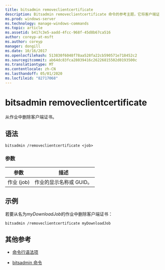 ```yaml
---
title: bitsadmin removeclientcertificate
description: Bitsadmin removeclientcertificate 命令的参考主题，它将客户端证书从作业中删除。
ms.prod: windows-server
ms.technology: manage-windows-commands
ms.topic: article
ms.assetid: b417c3e5-aadd-4fcc-968f-45d8b67ca516
author: coreyp-at-msft
ms.author: coreyp
manager: dongill
ms.date: 10/16/2017
ms.openlocfilehash: 513830f6048f78aa528fa22cb590571e718452c2
ms.sourcegitcommit: ab64dc83fca28039416c26226815502d0193500c
ms.translationtype: MT
ms.contentlocale: zh-CN
ms.lasthandoff: 05/01/2020
ms.locfileid: "82717068"
---
```

# <a name="bitsadmin-removeclientcertificate"></a>bitsadmin removeclientcertificate

从作业中删除客户端证书。

## <a name="syntax"></a>语法

```
bitsadmin /removeclientcertificate <job>
```

### <a name="parameters"></a>参数

| 参数 | 描述 |
| -------------- | -------------- |
| 作业 (job) | 作业的显示名称或 GUID。 |

## <a name="examples"></a>示例

若要从名为*myDownloadJob*的作业中删除客户端证书：

```
bitsadmin /removeclientcertificate myDownloadJob
```

## <a name="additional-references"></a>其他参考

- [命令行语法项](command-line-syntax-key.md)

- [bitsadmin 命令](bitsadmin.md)
